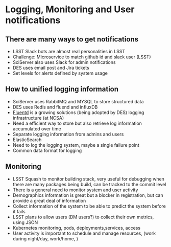 Logging, Monitoring and User notifications
==========================================

There are many ways to get notifications
-----------------------------------------
- LSST Slack bots are almost real personalities in LSST 
- Challenge: Microservice to match github id and slack user (LSST)
- SciServer also uses Slack for admin notifications
- DES uses email post and Jira tickets
- Set levels for alerts defined by system usage

How to unified logging information
----------------------------------
- SciServer uses RabbitMQ and MYSQL to store structured data
- DES uses Redis and fluend and influxDB
- [Fluentd](https://www.fluentd.org/) is a growing solutions (being adopted by DES)
  logging infrastructure (at NCSA)
- Need a efficient way to store but also retrieve log information accumulated over time
- Separate logging information from admins and users
- ElasticSearch
- Need to log the logging system, maybe a single failure point
- Common data format for logging

Monitoring
----------
- LSST Squash to monitor building stack, very useful for debugging when there are many packages being build, can be tracked to the commit level
- There is a general need to monitor system and user activity
- Demographics information is great but a blocker in registration, but can provide a great deal of information
- Collect information of the system to be able to predict the system before it fails
- LSST plans to allow users (DM users?) to collect their own metrics, using JSON
- Kubernetes monitoring, pods, deployments,services, access
- User activity is important to schedule and manage resources, (work during night/day, work/home, )
